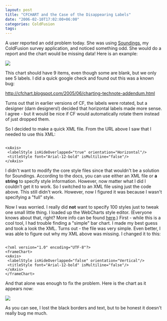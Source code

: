 ```yaml
---
layout: post
title: "CFCHART and the Case of the Disappearing Labels"
date: "2006-02-10T17:02:00+06:00"
categories: ColdFusion 
tags: 
---
```


A user reported an odd problem today. She was using <a href="http://ray.camdenfamily.com/projects/soundings">Soundings</a>, my ColdFusion survey application, and noticed something odd. She would do a report and the chart would be missing data! Here is an example:
<!--more-->
<img src="http://ray.camdenfamily.com/images/badchart1.jpg">

This chart should have 9 items, even though some are blank, but we only see 5 labels. I did a quick google check and found out this was a known bug:

<a href="http://cfchart.blogspot.com/2005/06/charting-technote-addendum.html">http://cfchart.blogspot.com/2005/06/charting-technote-addendum.html</a>

Turns out that in earlier versions of CF, the labels were rotated, but a designer (darn designers!) decided that horizontal labels made more sense. I agree - but it would be nice if CF would automatically rotate them instead of just dropped them.

So I decided to make a quick XML file. From the URL above I saw that I needed to use this XML:

<code>
&lt;xAxis&gt; 
 &lt;labelStyle isHideOverlapped="true" orientation="Horizontal"/&gt; 
 &lt;titleStyle font="Arial-12-bold" isMultiline="false"/&gt; 
&lt;/xAxis&gt; 
</code>

I didn't want to modify the core style files since that wouldn't be a solution for Soundings. According to the docs, you can use either an XML file or <b>a string</b> to specify style information. However, now matter what I did I couldn't get it to work. So I switched to an XML file using just the code above. This still didn't work. However, now I figured it was because I wasn't specifying a "full" style. 

Now I was worried. I really did <b>not</b> want to specify 100 styles just to tweak one small little thing. I loaded up the WebCharts style editor. (Everyone knows about that, right? More info can be found 
<a href="http://www.buntel.com/blog/index.cfm?mode=entry&entry=838065DF-4E22-1671-5BEDBD3D6FD2D0D8">here</a>.) First - while this is a cool tool, I had trouble finding a "simple" bar chart. I made my best guess and took a look the XML. Turns out - the file was very simple. Even better, I was able to figure out why my XML above was missing. I changed it to this:

<code>
&lt;?xml version="1.0" encoding="UTF-8"?&gt;
&lt;frameChart&gt;
&lt;xAxis&gt; 
 &lt;labelStyle isHideOverlapped="false" orientation="Vertical"/&gt; 
 &lt;titleStyle font="Arial-12-bold" isMultiline="false"/&gt; 
&lt;/xAxis&gt;
&lt;/frameChart&gt;
</code>

And that alone was enough to fix the problem. Here is the chart as it appears now:

<img src="http://ray.camdenfamily.com/images/goodchart1.jpg">

As you can see, I lost the black borders and text, but to be honest it doesn't really bug me much.